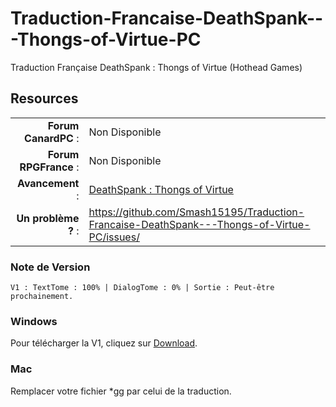 Traduction-Francaise-DeathSpank---Thongs-of-Virtue-PC
=====================================================

Traduction Française DeathSpank : Thongs of Virtue (Hothead Games)

## Resources

|||
|-----------------------------------:|:--------------------------|
|              **Forum CanardPC** : | Non Disponible |
|          **Forum RPGFrance** : | Non Disponible |
|                 **Avancement** : | [DeathSpank : Thongs of Virtue](http://www.chez-smash15195.com/deathspank/deathspank-thongs-of-vitue/) |
|        **Un problème ?** : | https://github.com/Smash15195/Traduction-Francaise-DeathSpank---Thongs-of-Virtue-PC/issues/ |


### Note de Version
```
V1 : TextTome : 100% | DialogTome : 0% | Sortie : Peut-être prochainement.
```

### Windows

Pour télécharger la V1, cliquez sur [Download](http://www.chez-smash15195.com/deathspank/deathspank-thongs-of-vitue/).

### Mac

Remplacer votre fichier *gg par celui de la traduction.